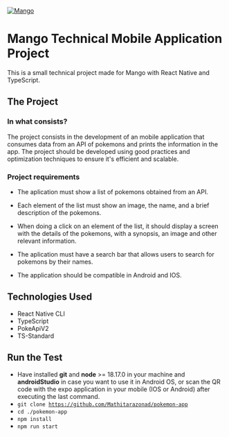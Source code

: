 [![Mango](https://media.licdn.com/dms/image/D4D0BAQFQq855hprnYA/company-logo_200_200/0/1704295023542/mango_py_logo?e=2147483647&v=beta&t=yZKVF1QxoGhSDnAVTbLihAFxM6xvkrvB_1IgATujZx8)](https://mangoapp.com.py/)
# Mango Technical Mobile Application Project
This is a small technical project made for Mango with React Native and TypeScript.

## The Project

### In what consists?
The project consists in the development of an mobile application that consumes data from an API of pokemons and prints the information in the app. The project should be developed using good practices and optimization techniques to ensure it's efficient and scalable.

### Project requirements
- The aplication must show a list of pokemons obtained from an API.

- Each element of the list must show an image, the name, and a brief description of the pokemons.

- When doing a click on an element of the list, it should display a screen with the details of the pokemons, with a synopsis, an image and other relevant information.

- The aplication must have a search bar that allows users to search for pokemons by their names.

- The application should be compatible in Android and IOS.


## Technologies Used
- React Native CLI
- TypeScript
- PokeApiV2
- TS-Standard


## Run the Test

- Have installed **git** and **node** >= 18.17.0 in your machine and **androidStudio** in case you want to use it in Android OS, or scan the QR code with the expo application in your mobile (IOS or Android) after executing the last command. 
- <code>git clone https://github.com/Mathitarazonad/pokemon-app</code>
- <code>cd ./pokemon-app</code>
- <code>npm install</code>
- <code>npm run start</code>
